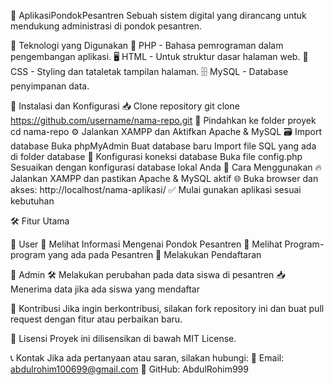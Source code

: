 📌 AplikasiPondokPesantren
    Sebuah sistem digital yang dirancang untuk mendukung administrasi di pondok pesantren.

🚀 Teknologi yang Digunakan
    🐘 PHP - Bahasa pemrograman dalam pengembangan aplikasi.
    🖥️ HTML - Untuk struktur dasar halaman web.
    🎨 CSS - Styling dan tataletak tampilan halaman.
    🗄️ MySQL - Database penyimpanan data.

🔧 Instalasi dan Konfigurasi
    📥 Clone repository
    git clone https://github.com/username/nama-repo.git
    📂 Pindahkan ke folder proyek
    cd nama-repo
    ⚙️ Jalankan XAMPP dan Aktifkan Apache & MySQL
    🗃️ Import database
    Buka phpMyAdmin
    Buat database baru
    Import file SQL yang ada di folder database
    🔑 Konfigurasi koneksi database
    Buka file config.php
    Sesuaikan dengan konfigurasi database lokal Anda
    📌 Cara Menggunakan
    🔥 Jalankan XAMPP dan pastikan Apache & MySQL aktif
    🌐 Buka browser dan akses:
    http://localhost/nama-aplikasi/
    ✅ Mulai gunakan aplikasi sesuai kebutuhan

🛠 Fitur Utama

👤 User
    📜 Melihat Informasi Mengenai Pondok Pesantren
    📅 Melihat Program-program yang ada pada Pesantren
    📝 Melakukan Pendaftaran

🔑 Admin
    🛠️ Melakukan perubahan pada data siswa di pesantren
    📥 Menerima data jika ada siswa yang mendaftar

🤝 Kontribusi
Jika ingin berkontribusi, silakan fork repository ini dan buat pull request dengan fitur atau perbaikan baru.

📄 Lisensi
Proyek ini dilisensikan di bawah MIT License.

📞 Kontak
Jika ada pertanyaan atau saran, silakan hubungi:
    📧 Email: abdulrohim100699@gmail.com
    📌 GitHub: AbdulRohim999

